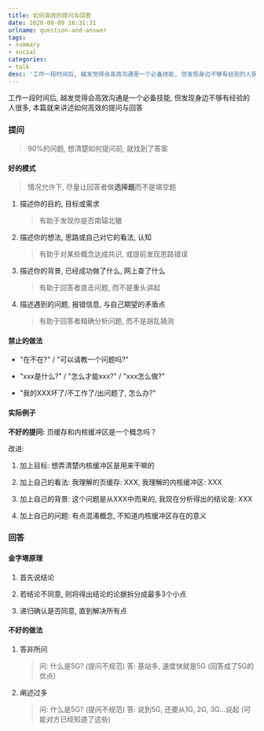 ```yaml
---
title: 如何高效的提问与回答
date: 2020-08-09 16:31:31
urlname: question-and-answer
tags:
- summary
- social
categories:
- talk
desc: '工作一段时间后, 越发觉得会高效沟通是一个必备技能, 但发现身边不够有经验的人很多, 本篇就来讲述如何高效的提问与回答'
---
```


工作一段时间后, 越发觉得会高效沟通是一个必备技能, 但发现身边不够有经验的人很多, 本篇就来讲述如何高效的提问与回答

<!--more-->

### 提问

> 90%的问题, 想清楚如何提问前, 就找到了答案

#### 好的模式

> 情况允许下, 尽量让回答者做**选择题**而不是填空题

1. 描述你的目的, 目标或需求
    > 有助于发现你是否南辕北辙
2. 描述你的想法, 思路或自己对它的看法, 认知
    > 有助于对某些概念达成共识, 或提前发现思路错误
3. 描述你的背景, 已经成功做了什么, 网上查了什么
    > 有助于回答者直击问题, 而不是重头讲起
4. 描述遇到的问题, 报错信息, 与自己期望的矛盾点
    > 有助于回答者精确分析问题, 而不是胡乱猜测

#### 禁止的做法

- "在不在?" / "可以请教一个问题吗?"

- "xxx是什么?" / "怎么才能xxx?" / "xxx怎么做?"

- "我的XXX坏了/不工作了/出问题了, 怎么办?"

#### 实际例子

**不好的提问:**  页缓存和内核缓冲区是一个概念吗？

改进:

1. 加上目标: 想弄清楚内核缓冲区是用来干嘛的

2. 加上自己的看法: 我理解的页缓存: XXX, 我理解的内核缓冲区: XXX

3. 加上自己的背景: 这个问题是从XXX中而来的, 我现在分析得出的结论是: XXX

4. 加上自己的问题: 有点混淆概念, 不知道内核缓冲区存在的意义

### 回答

#### 金字塔原理

1. 首先说结论

2. 若结论不同意, 则将得出结论的论据拆分成最多3个小点

3. 递归确认是否同意, 直到解决所有点

#### 不好的做法

1. 答非所问

    > 问: 什么是5G? (提问不规范)
    > 答: 基站多, 速度快就是5G (回答成了5G的优点)

2. 阐述过多

    > 问: 什么是5G? (提问不规范)
    > 答: 说到5G, 还要从1G, 2G, 3G...说起 (可能对方已经知道了这些)
